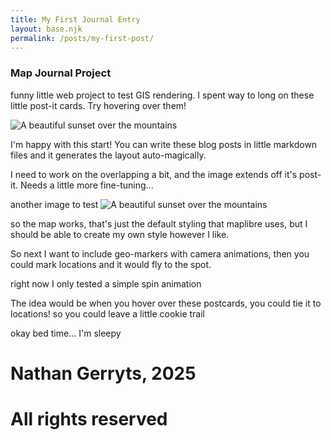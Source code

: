 ```yaml
---
title: My First Journal Entry
layout: base.njk
permalink: /posts/my-first-post/
---
```


### Map Journal Project
funny little web project to test GIS rendering. I spent way to long on these little post-it cards. Try hovering over them!

![A beautiful sunset over the mountains](/images/sunset.jpg)

 I'm happy with this start! You can write these blog posts in little markdown files and it generates the layout auto-magically.

I need to work on the overlapping a bit, and the image extends off it's post-it. Needs a little more fine-tuning...

another image to test
![A beautiful sunset over the mountains](/images/sunset.jpg)

so the map works, that's just the default styling that maplibre uses, but I should be able to create my own style however I like.

So next I want to include geo-markers with camera animations, then you could mark locations and it would fly to the spot.

right now I only tested a simple spin animation

The idea would be when you hover over these postcards, you could tie it to locations! so you could leave a little cookie trail 

okay bed time... I'm sleepy

# Nathan Gerryts, 2025 
# All rights reserved

